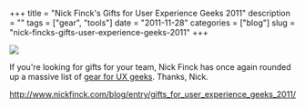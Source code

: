 +++
title = "Nick Finck's Gifts for User Experience Geeks 2011"
description = ""
tags = ["gear", "tools"]
date = "2011-11-28"
categories = ["blog"]
slug = "nick-fincks-gifts-user-experience-geeks-2011"
+++



  <div class="notebook-screenshot"><a href="http://www.nickfinck.com/blog/entry/gifts_for_user_experience_geeks_2011/"><img src="//konigi.com/media/bluga/wt4ed3e065c98d9_large.jpg"/></a></div><p>If you're looking for gifts for your team, Nick Finck has once again rounded up a massive list of <a href="http://www.nickfinck.com/blog/entry/gifts_for_user_experience_geeks_2011/">gear for UX geeks</a>. Thanks, Nick.</p>

    
  <a href="http://www.nickfinck.com/blog/entry/gifts_for_user_experience_geeks_2011/">http://www.nickfinck.com/blog/entry/gifts_for_user_experience_geeks_2011/</a>
